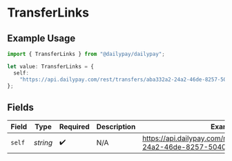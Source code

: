 # TransferLinks

## Example Usage

```typescript
import { TransferLinks } from "@dailypay/dailypay";

let value: TransferLinks = {
  self:
    "https://api.dailypay.com/rest/transfers/aba332a2-24a2-46de-8257-5040e71ab210",
};
```

## Fields

| Field                                                                        | Type                                                                         | Required                                                                     | Description                                                                  | Example                                                                      |
| ---------------------------------------------------------------------------- | ---------------------------------------------------------------------------- | ---------------------------------------------------------------------------- | ---------------------------------------------------------------------------- | ---------------------------------------------------------------------------- |
| `self`                                                                       | *string*                                                                     | :heavy_check_mark:                                                           | N/A                                                                          | https://api.dailypay.com/rest/transfers/aba332a2-24a2-46de-8257-5040e71ab210 |